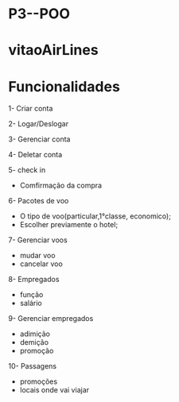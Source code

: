# P3--POO
# vitaoAirLines

# Funcionalidades

1- Criar conta

2- Logar/Deslogar

3- Gerenciar conta

4- Deletar conta

5- check in
  - Comfirmação da compra
  
6- Pacotes de voo
  - O tipo de voo(particular,1°classe, economico);
  - Escolher previamente o hotel;

7- Gerenciar voos
  - mudar voo
  - cancelar voo

8- Empregados
  - função
  - salário

9- Gerenciar empregados
 - adimição
 - demição
 - promoção

10- Passagens
  - promoções 
  - locais onde vai viajar
